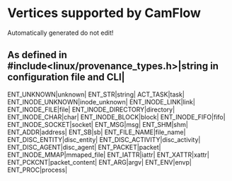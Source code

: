 # Vertices supported by CamFlow

Automatically generated do not edit!

As defined in #include<linux/provenance_types.h>|string in configuration file and CLI|
--------------------------------------------------------------------------------------
ENT_UNKNOWN|unknown|
ENT_STR|string|
ACT_TASK|task|
ENT_INODE_UNKNOWN|inode_unknown|
ENT_INODE_LINK|link|
ENT_INODE_FILE|file|
ENT_INODE_DIRECTORY|directory|
ENT_INODE_CHAR|char|
ENT_INODE_BLOCK|block|
ENT_INODE_FIFO|fifo|
ENT_INODE_SOCKET|socket|
ENT_MSG|msg|
ENT_SHM|shm|
ENT_ADDR|address|
ENT_SB|sb|
ENT_FILE_NAME|file_name|
ENT_DISC_ENTITY|disc_entity|
ENT_DISC_ACTIVITY|disc_activity|
ENT_DISC_AGENT|disc_agent|
ENT_PACKET|packet|
ENT_INODE_MMAP|mmaped_file|
ENT_IATTR|iattr|
ENT_XATTR|xattr|
ENT_PCKCNT|packet_content|
ENT_ARG|argv|
ENT_ENV|envp|
ENT_PROC|process|
